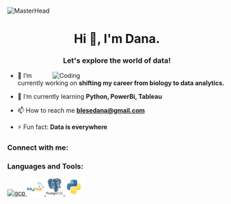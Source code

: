 ![MasterHead](https://investors.biogen.com/sites/g/files/knoqqb80686/themes/site/nir_pid1897/dist/images/banner1.jpg)

<h1 align="center">Hi 👋, I'm Dana.</h1>
<h3 align="center">Let's explore the world of data!</h3>
<img align="right" alt="Coding" width="400" src="https://149695847.v2.pressablecdn.com/wp-content/uploads/2019/03/cloudd.gif" >

  
- 🔭 I’m currently working on **shifting my career from biology to data analytics.**

- 🌱 I’m currently learning **Python, PowerBi, Tableau**

- 📫 How to reach me **blesedana@gmail.com**

- ⚡ Fun fact: **Data is everywhere**

<h3 align="left">Connect with me:</h3>
<p align="left">
</p>

<h3 align="left">Languages and Tools:</h3>
<p align="left"> <a href="https://cloud.google.com" target="_blank" rel="noreferrer"> <img src="https://www.vectorlogo.zone/logos/google_cloud/google_cloud-icon.svg" alt="gcp" width="40" height="40"/> </a> <a href="https://www.mysql.com/" target="_blank" rel="noreferrer"> <img src="https://raw.githubusercontent.com/devicons/devicon/master/icons/mysql/mysql-original-wordmark.svg" alt="mysql" width="40" height="40"/> </a> <a href="https://www.postgresql.org" target="_blank" rel="noreferrer"> <img src="https://raw.githubusercontent.com/devicons/devicon/master/icons/postgresql/postgresql-original-wordmark.svg" alt="postgresql" width="40" height="40"/> </a> <a href="https://www.python.org" target="_blank" rel="noreferrer"> <img src="https://raw.githubusercontent.com/devicons/devicon/master/icons/python/python-original.svg" alt="python" width="40" height="40"/> </a> </p>

